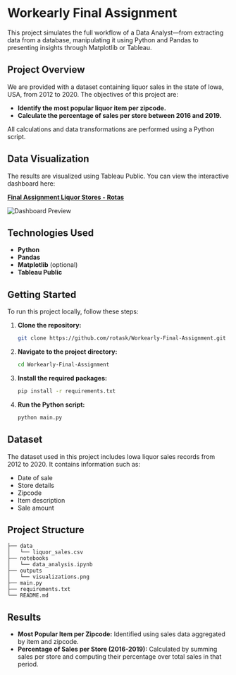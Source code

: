 # Workearly Final Assignment

This project simulates the full workflow of a Data Analyst—from extracting data from a database, manipulating it using Python and Pandas to presenting insights through Matplotlib or Tableau.

## Project Overview

We are provided with a dataset containing liquor sales in the state of Iowa, USA, from 2012 to 2020. The objectives of this project are:

- **Identify the most popular liquor item per zipcode.**
- **Calculate the percentage of sales per store between 2016 and 2019.**

All calculations and data transformations are performed using a Python script.

## Data Visualization

The results are visualized using Tableau Public. You can view the interactive dashboard here:

[**Final Assignment Liquor Stores - Rotas**](https://public.tableau.com/app/profile/konstantinos.rotas/viz/FinalAssignmentLiquorstores-Rotas/Dashboard1)

![Dashboard Preview](https://public.tableau.com/static/images/Fi/FinalAssignmentLiquorstores-Rotas/Dashboard1/1.png)

## Technologies Used

- **Python**
- **Pandas**
- **Matplotlib** (optional)
- **Tableau Public**

## Getting Started

To run this project locally, follow these steps:

1. **Clone the repository:**

   ```bash
   git clone https://github.com/rotask/Workearly-Final-Assignment.git
   ```

2. **Navigate to the project directory:**

   ```bash
   cd Workearly-Final-Assignment
   ```

3. **Install the required packages:**

   ```bash
   pip install -r requirements.txt
   ```

4. **Run the Python script:**

   ```bash
   python main.py
   ```

## Dataset

The dataset used in this project includes Iowa liquor sales records from 2012 to 2020. It contains information such as:

- Date of sale
- Store details
- Zipcode
- Item description
- Sale amount

## Project Structure

```
├── data
│   └── liquor_sales.csv
├── notebooks
│   └── data_analysis.ipynb
├── outputs
│   └── visualizations.png
├── main.py
├── requirements.txt
└── README.md
```

## Results

- **Most Popular Item per Zipcode:** Identified using sales data aggregated by item and zipcode.
- **Percentage of Sales per Store (2016-2019):** Calculated by summing sales per store and computing their percentage over total sales in that period.

